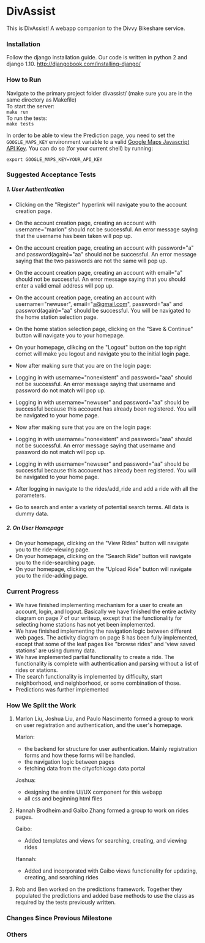 # DivAssist
This is DivAssist!  A webapp companion to the Divvy Bikeshare service.  

### Installation
Follow the django installation guide.  Our code is written in python 2 and django 1.10.  http://djangobook.com/installing-django/

### How to Run
Navigate to the primary project folder divassist/ (make sure you are in the same directory as Makefile)  
To start the server:  
`make run`  
To run the tests:  
`make tests`

In order to be able to view the Prediction page, you need to set the `GOOGLE_MAPS_KEY` environment variable to a valid [Google Maps Javascript API Key](https://developers.google.com/maps/documentation/javascript/get-api-key). You can do so (for your current shell) by running:

`export GOOGLE_MAPS_KEY=YOUR_API_KEY`

### Suggested Acceptance Tests  
##### 1. User Authentication
* Clicking on the "Register" hyperlink will navigate you to the account creation page.
* On the account creation page, creating an account with username="marlon" should not be successful. An error message saying that the username has been taken will pop up.
* On the account creation page, creating an account with password="a" and password(again)="aa" should not be successful. An error message saying that the two passwords are not the same will pop up.  
* On the account creation page, creating an account with email="a" should not be successful. An error message saying that you should enter a valid email address will pop up.  
* On the account creation page, creating an account with username="newuser", email="a@gmail.com",  password="aa" and password(again)="aa" should be successful. You will be navigated to the home station selection page.  
* On the home station selection page, clicking on the "Save & Continue" button will navigate you to your homepage.  
* On your homepage, clikcing on the "Logout" button on the top right cornet will make you logout and navigate you to the initial login page.  

* Now after making sure that you are on the login page: 
* Logging in with username="nonexistent" and password="aaa" should not be successful. An error message saying that username and password do not match will pop up.
* Logging in with username="newuser" and password="aa" should be successful because this accouent has already been registered. You will be navigated to your home page.

* Now after making sure that you are on the login page: 
* Logging in with username="nonexistent" and password="aaa" should not be successful. An error message saying that username and password do not match will pop up.
* Logging in with username="newuser" and password="aa" should be successful because this accouent has already been registered. You will be navigated to your home page.

* After logging in navigate to the rides/add_ride and add a ride with all the parameters.
* Go to search and enter a variety of potential search terms.  All data is dummy data.

##### 2. On User Homepage
* On your homepage, clicking on the "View Rides" button will navigate you to the ride-viewing page.
* On your homepage, clicking on the "Search Ride" button will navigate you to the ride-searching page.
* On your homepage, clicking on the "Upload Ride" button will navigate you to the ride-adding page.

### Current Progress  
* We have finished implementing mechanism for a user to create an account, login, and logout. Basically we have finished the entire activity diagram on page 7 of our writeup, except that the functionality for selecting home stations has not yet been implemented.
* We have finished implementing the navigation logic between different web pages. The activity diagram on page 8 has been fully implemented, except that some of the leaf pages like "browse rides" and 'view saved stations' are using dummy data.
* We have implemented partial functionality to create a ride.  The functionality is complete with authentication and parsing without a list of rides or stations.
* The search functionality is implemented by difficulty, start neighborhood, end neighborhood, or some combination of those.
* Predictions was further implemented

### How We Split the Work  
1. Marlon Liu, Joshua Liu, and Paulo Nascimento formed a group to work on user registration and authentication, and the user's homepage.

   Marlon: 
   - the backend for structure for user authentication. Mainly registration forms and how these forms will be handled.  
   - the navigation logic between pages
   - fetching data from the cityofchicago data portal  

   Joshua:
   - designing the entire UI/UX component for this webapp
   - all css and beginning html files

2. Hannah Brodheim and Gaibo Zhang formed a group to work on rides pages.

   Gaibo:
   - Added templates and views for searching, creating, and viewing rides
   
   Hannah:
   - Added and incorporated with Gaibo views functionality for updating, creating, and searching rides

3. Rob and Ben worked on the predictions framework.  Together they populated the predictions and added base methods to use the class as    required by the tests previously written.

### Changes Since Previous Milestone  


### Others  
